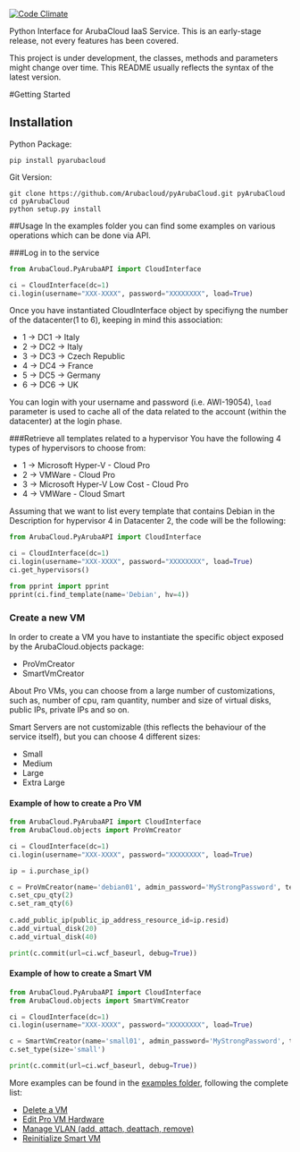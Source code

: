 [![Code Climate](https://codeclimate.com/github/blackms/pyArubaCloud/badges/gpa.svg)](https://codeclimate.com/github/blackms/pyArubaCloud)

Python Interface for ArubaCloud IaaS Service. This is an early-stage release, not every features has been covered.

This project is under development, the classes, methods and parameters might change over time. This README usually reflects the syntax of the latest version.

#Getting Started
## Installation
Python Package:
```
pip install pyarubacloud
```

Git Version:
```
git clone https://github.com/Arubacloud/pyArubaCloud.git pyArubaCloud
cd pyArubaCloud
python setup.py install
```

##Usage
In the examples folder you can find some examples on various operations which can be done via API.

###Log in to the service
``` python
from ArubaCloud.PyArubaAPI import CloudInterface

ci = CloudInterface(dc=1)
ci.login(username="XXX-XXXX", password="XXXXXXXX", load=True)
```
Once you have instantiated CloudInterface object by specifiyng the number of the datacenter(1 to 6), keeping in mind this association:
- 1 -> DC1 -> Italy
- 2 -> DC2 -> Italy
- 3 -> DC3 -> Czech Republic
- 4 -> DC4 -> France
- 5 -> DC5 -> Germany
- 6 -> DC6 -> UK

You can login with your username and password (i.e. AWI-19054), `load` parameter is used to cache all of the data related to the account (within the datacenter) at the login phase.

###Retrieve all templates related to a hypervisor
You have the following 4 types of hypervisors to choose from:
- 1 -> Microsoft Hyper-V - Cloud Pro
- 2 -> VMWare - Cloud Pro
- 3 -> Microsoft Hyper-V Low Cost - Cloud Pro
- 4 -> VMWare - Cloud Smart

Assuming that we want to list every template that contains Debian in the Description for hypervisor 4 in Datacenter 2, the code will be the following:
``` python
from ArubaCloud.PyArubaAPI import CloudInterface

ci = CloudInterface(dc=1)
ci.login(username="XXX-XXXX", password="XXXXXXXX", load=True)
ci.get_hypervisors()

from pprint import pprint
pprint(ci.find_template(name='Debian', hv=4))
```

### Create a new VM
In order to create a VM you have to instantiate the specific object exposed by the ArubaCloud.objects package:
- ProVmCreator
- SmartVmCreator

About Pro VMs, you can choose from a large number of customizations, such as, number of cpu, ram quantity, number and size of virtual disks, public IPs, private IPs and so on.

Smart Servers are not customizable (this reflects the behaviour of the service itself), but you can choose 4 different sizes:
- Small
- Medium
- Large
- Extra Large

#### Example of how to create a Pro VM
``` python
from ArubaCloud.PyArubaAPI import CloudInterface
from ArubaCloud.objects import ProVmCreator

ci = CloudInterface(dc=1)
ci.login(username="XXX-XXXX", password="XXXXXXXX", load=True)

ip = i.purchase_ip()

c = ProVmCreator(name='debian01', admin_password='MyStrongPassword', template_id='1761', auth_obj=ci.auth)
c.set_cpu_qty(2)
c.set_ram_qty(6)
  
c.add_public_ip(public_ip_address_resource_id=ip.resid)
c.add_virtual_disk(20)
c.add_virtual_disk(40)

print(c.commit(url=ci.wcf_baseurl, debug=True))
```

#### Example of how to create a Smart VM
``` python
from ArubaCloud.PyArubaAPI import CloudInterface
from ArubaCloud.objects import SmartVmCreator

ci = CloudInterface(dc=1)
ci.login(username="XXX-XXXX", password="XXXXXXXX", load=True)

c = SmartVmCreator(name='small01', admin_password='MyStrongPassword', template_id=761, auth_obj=ci.auth)
c.set_type(size='small')

print(c.commit(url=ci.wcf_baseurl, debug=True))
```

More examples can be found in the [examples folder](https://github.com/Arubacloud/pyArubaCloud/tree/master/examples), following the complete list:
- [Delete a VM](https://github.com/Arubacloud/pyArubaCloud/blob/master/examples/delete_vm.py)
- [Edit Pro VM Hardware](https://github.com/Arubacloud/pyArubaCloud/blob/master/examples/edit_vm_hardware.py)
- [Manage VLAN (add, attach, deattach, remove)](https://github.com/Arubacloud/pyArubaCloud/blob/master/examples/manage_vswitch.py)
- [Reinitialize Smart VM](https://github.com/Arubacloud/pyArubaCloud/blob/master/examples/reinitialize.py)
